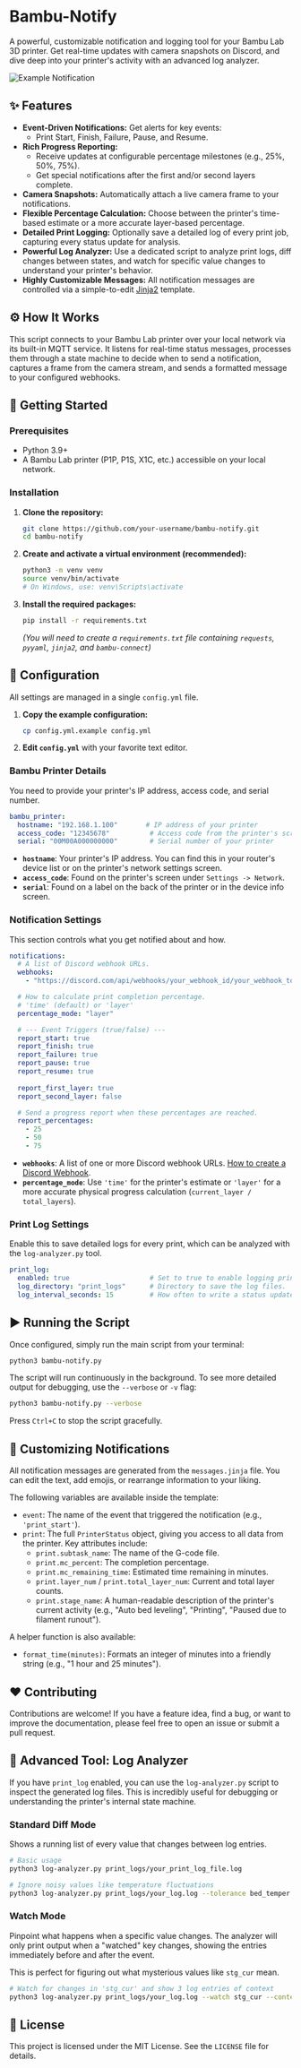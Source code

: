 # Bambu-Notify

A powerful, customizable notification and logging tool for your Bambu Lab 3D printer. Get real-time updates with camera snapshots on Discord, and dive deep into your printer's activity with an advanced log analyzer.


![Example Notification](https://github.com/kloptops/bambu-notify/resources/screenshot.png)

## ✨ Features

- **Event-Driven Notifications:** Get alerts for key events:
  - Print Start, Finish, Failure, Pause, and Resume.
- **Rich Progress Reporting:**
  - Receive updates at configurable percentage milestones (e.g., 25%, 50%, 75%).
  - Get special notifications after the first and/or second layers complete.
- **Camera Snapshots:** Automatically attach a live camera frame to your notifications.
- **Flexible Percentage Calculation:** Choose between the printer's time-based estimate or a more accurate layer-based percentage.
- **Detailed Print Logging:** Optionally save a detailed log of every print job, capturing every status update for analysis.
- **Powerful Log Analyzer:** Use a dedicated script to analyze print logs, diff changes between states, and watch for specific value changes to understand your printer's behavior.
- **Highly Customizable Messages:** All notification messages are controlled via a simple-to-edit [Jinja2](https://jinja.palletsprojects.com/) template.

## ⚙️ How It Works

This script connects to your Bambu Lab printer over your local network via its built-in MQTT service. It listens for real-time status messages, processes them through a state machine to decide when to send a notification, captures a frame from the camera stream, and sends a formatted message to your configured webhooks.

## 🚀 Getting Started

### Prerequisites

- Python 3.9+
- A Bambu Lab printer (P1P, P1S, X1C, etc.) accessible on your local network.

### Installation

1.  **Clone the repository:**
    ```bash
    git clone https://github.com/your-username/bambu-notify.git
    cd bambu-notify
    ```

2.  **Create and activate a virtual environment (recommended):**
    ```bash
    python3 -m venv venv
    source venv/bin/activate
    # On Windows, use: venv\Scripts\activate
    ```

3.  **Install the required packages:**
    ```bash
    pip install -r requirements.txt
    ```

    *(You will need to create a `requirements.txt` file containing `requests`, `pyyaml`, `jinja2`, and `bambu-connect`)*

## 🔧 Configuration

All settings are managed in a single `config.yml` file.

1.  **Copy the example configuration:**
    ```bash
    cp config.yml.example config.yml
    ```

2.  **Edit `config.yml`** with your favorite text editor.

### Bambu Printer Details
You need to provide your printer's IP address, access code, and serial number.

```yaml
bambu_printer:
  hostname: "192.168.1.100"       # IP address of your printer
  access_code: "12345678"          # Access code from the printer's screen
  serial: "00M00A000000000"        # Serial number of your printer
```
-   **`hostname`**: Your printer's IP address. You can find this in your router's device list or on the printer's network settings screen.
-   **`access_code`**: Found on the printer's screen under `Settings -> Network`.
-   **`serial`**: Found on a label on the back of the printer or in the device info screen.

### Notification Settings
This section controls what you get notified about and how.

```yaml
notifications:
  # A list of Discord webhook URLs.
  webhooks:
    - "https://discord.com/api/webhooks/your_webhook_id/your_webhook_token"

  # How to calculate print completion percentage.
  # 'time' (default) or 'layer'
  percentage_mode: "layer"

  # --- Event Triggers (true/false) ---
  report_start: true
  report_finish: true
  report_failure: true
  report_pause: true
  report_resume: true
  
  report_first_layer: true
  report_second_layer: false

  # Send a progress report when these percentages are reached.
  report_percentages:
    - 25
    - 50
    - 75
```
-   **`webhooks`**: A list of one or more Discord webhook URLs. [How to create a Discord Webhook](https://support.discord.com/hc/en-us/articles/228383668-Intro-to-Webhooks).
-   **`percentage_mode`**: Use `'time'` for the printer's estimate or `'layer'` for a more accurate physical progress calculation (`current_layer / total_layers`).

### Print Log Settings
Enable this to save detailed logs for every print, which can be analyzed with the `log-analyzer.py` tool.

```yaml
print_log:
  enabled: true                    # Set to true to enable logging prints.
  log_directory: "print_logs"      # Directory to save the log files.
  log_interval_seconds: 15         # How often to write a status update to the log.
```

## ▶️ Running the Script

Once configured, simply run the main script from your terminal:

```bash
python3 bambu-notify.py
```

The script will run continuously in the background. To see more detailed output for debugging, use the `--verbose` or `-v` flag:

```bash
python3 bambu-notify.py --verbose
```

Press `Ctrl+C` to stop the script gracefully.

## 🎨 Customizing Notifications

All notification messages are generated from the `messages.jinja` file. You can edit the text, add emojis, or rearrange information to your liking.

The following variables are available inside the template:

-   `event`: The name of the event that triggered the notification (e.g., `'print_start'`).
-   `print`: The full `PrinterStatus` object, giving you access to all data from the printer. Key attributes include:
    -   `print.subtask_name`: The name of the G-code file.
    -   `print.mc_percent`: The completion percentage.
    -   `print.mc_remaining_time`: Estimated time remaining in minutes.
    -   `print.layer_num` / `print.total_layer_num`: Current and total layer counts.
    -   `print.stage_name`: A human-readable description of the printer's current activity (e.g., "Auto bed leveling", "Printing", "Paused due to filament runout").

A helper function is also available:
-   `format_time(minutes)`: Formats an integer of minutes into a friendly string (e.g., "1 hour and 25 minutes").

## ❤️ Contributing

Contributions are welcome! If you have a feature idea, find a bug, or want to improve the documentation, please feel free to open an issue or submit a pull request.

## 🔬 Advanced Tool: Log Analyzer

If you have `print_log` enabled, you can use the `log-analyzer.py` script to inspect the generated log files. This is incredibly useful for debugging or understanding the printer's internal state machine.

### Standard Diff Mode

Shows a running list of every value that changes between log entries.

```bash
# Basic usage
python3 log-analyzer.py print_logs/your_print_log_file.log

# Ignore noisy values like temperature fluctuations
python3 log-analyzer.py print_logs/your_log.log --tolerance bed_temper:1.0 --tolerance nozzle_temper:1.0
```

### Watch Mode

Pinpoint what happens when a specific value changes. The analyzer will only print output when a "watched" key changes, showing the entries immediately before and after the event.

This is perfect for figuring out what mysterious values like `stg_cur` mean.

```bash
# Watch for changes in 'stg_cur' and show 3 log entries of context
python3 log-analyzer.py print_logs/your_log.log --watch stg_cur --context 3
```

## 📜 License

This project is licensed under the MIT License. See the `LICENSE` file for details.